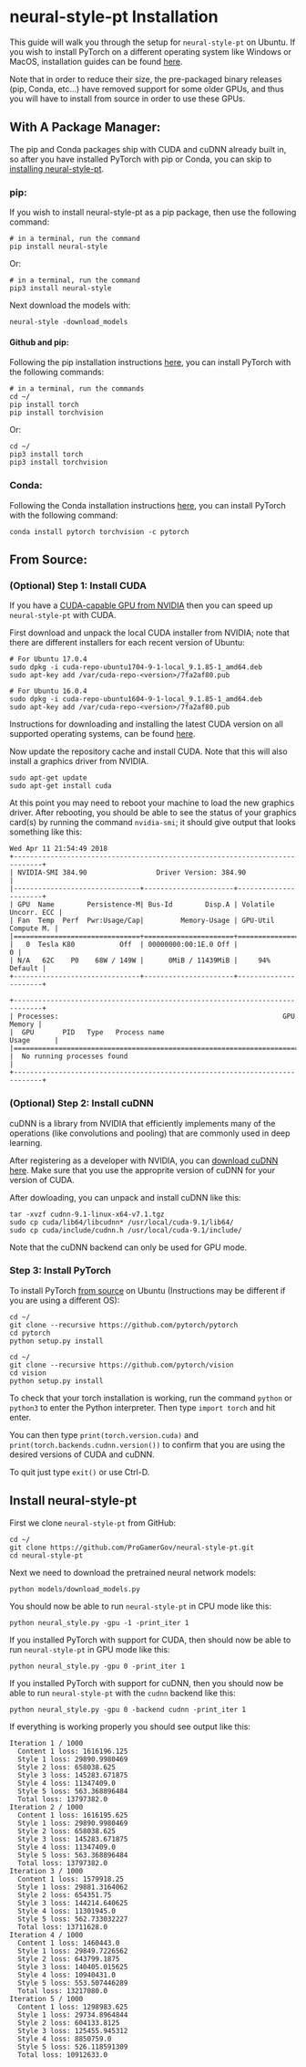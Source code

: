 # neural-style-pt Installation

This guide will walk you through the setup for `neural-style-pt` on Ubuntu. If you wish to install PyTorch on a different operating system like Windows or MacOS, installation guides can be found [here](https://pytorch.org). 

Note that in order to reduce their size, the pre-packaged binary releases (pip, Conda, etc...) have removed support for some older GPUs, and thus you will have to install from source in order to use these GPUs. 


## With A Package Manager:

The pip and Conda packages ship with CUDA and cuDNN already built in, so after you have installed PyTorch with pip or Conda, you can skip to [installing neural-style-pt](https://github.com/ProGamerGov/neural-style-pt/blob/master/INSTALL.md#install-neural-style-pt). 

### pip:

If you wish to install neural-style-pt as a pip package, then use the following command: 

```
# in a terminal, run the command
pip install neural-style
```

Or:


```
# in a terminal, run the command
pip3 install neural-style
```

Next download the models with: 


```
neural-style -download_models
```

#### Github and pip:

Following the pip installation instructions
[here](http://pytorch.org), you can install PyTorch with the following commands:

```
# in a terminal, run the commands
cd ~/
pip install torch 
pip install torchvision 
```

Or:

```
cd ~/
pip3 install torch 
pip3 install torchvision 
```

### Conda:

Following the Conda installation instructions
[here](http://pytorch.org), you can install PyTorch with the following command:

```
conda install pytorch torchvision -c pytorch
```


## From Source:

### (Optional) Step 1: Install CUDA

If you have a [CUDA-capable GPU from NVIDIA](https://developer.nvidia.com/cuda-gpus) then you can
speed up `neural-style-pt` with CUDA. 

First download and unpack the local CUDA installer from NVIDIA; note that there are different
installers for each recent version of Ubuntu:

```
# For Ubuntu 17.0.4
sudo dpkg -i cuda-repo-ubuntu1704-9-1-local_9.1.85-1_amd64.deb
sudo apt-key add /var/cuda-repo-<version>/7fa2af80.pub
```

```
# For Ubuntu 16.0.4
sudo dpkg -i cuda-repo-ubuntu1604-9-1-local_9.1.85-1_amd64.deb
sudo apt-key add /var/cuda-repo-<version>/7fa2af80.pub
```

Instructions for downloading and installing the latest CUDA version on all supported operating systems, can be found [here](https://developer.nvidia.com/cuda-downloads).  

Now update the repository cache and install CUDA. Note that this will also install a graphics driver from NVIDIA.

```
sudo apt-get update
sudo apt-get install cuda
```

At this point you may need to reboot your machine to load the new graphics driver.
After rebooting, you should be able to see the status of your graphics card(s) by running
the command `nvidia-smi`; it should give output that looks something like this:

```
Wed Apr 11 21:54:49 2018
+-----------------------------------------------------------------------------+
| NVIDIA-SMI 384.90                 Driver Version: 384.90                    |
|-------------------------------+----------------------+----------------------+
| GPU  Name        Persistence-M| Bus-Id        Disp.A | Volatile Uncorr. ECC |
| Fan  Temp  Perf  Pwr:Usage/Cap|         Memory-Usage | GPU-Util  Compute M. |
|===============================+======================+======================|
|   0  Tesla K80           Off  | 00000000:00:1E.0 Off |                    0 |
| N/A   62C    P0    68W / 149W |      0MiB / 11439MiB |     94%      Default |
+-------------------------------+----------------------+----------------------+

+-----------------------------------------------------------------------------+
| Processes:                                                       GPU Memory |
|  GPU       PID   Type   Process name                             Usage      |
|=============================================================================|
|  No running processes found                                                 |
+-----------------------------------------------------------------------------+
```

### (Optional) Step 2: Install cuDNN

cuDNN is a library from NVIDIA that efficiently implements many of the operations (like convolutions and pooling)
that are commonly used in deep learning.

After registering as a developer with NVIDIA, you can [download cuDNN here](https://developer.nvidia.com/cudnn). Make sure that you use the approprite version of cuDNN for your version of CUDA. 

After dowloading, you can unpack and install cuDNN like this:

```
tar -xvzf cudnn-9.1-linux-x64-v7.1.tgz
sudo cp cuda/lib64/libcudnn* /usr/local/cuda-9.1/lib64/
sudo cp cuda/include/cudnn.h /usr/local/cuda-9.1/include/
```

Note that the cuDNN backend can only be used for GPU mode.


### Step 3: Install PyTorch

To install PyTorch [from source](https://github.com/pytorch/pytorch#from-source) on Ubuntu (Instructions may be different if you are using a different OS): 

```
cd ~/
git clone --recursive https://github.com/pytorch/pytorch
cd pytorch
python setup.py install

cd ~/
git clone --recursive https://github.com/pytorch/vision
cd vision
python setup.py install
```

To check that your torch installation is working, run the command `python` or `python3` to enter the Python interpreter. Then type `import torch` and hit enter. 

You can then type `print(torch.version.cuda)` and `print(torch.backends.cudnn.version())` to confirm that you are using the desired versions of CUDA and cuDNN.

To quit just type `exit()` or use  Ctrl-D.


## Install neural-style-pt

First we clone `neural-style-pt` from GitHub:

```
cd ~/
git clone https://github.com/ProGamerGov/neural-style-pt.git
cd neural-style-pt
```

Next we need to download the pretrained neural network models:

```
python models/download_models.py
```

You should now be able to run `neural-style-pt` in CPU mode like this:

```
python neural_style.py -gpu -1 -print_iter 1
```

If you installed PyTorch with support for CUDA, then should now be able to run `neural-style-pt` in GPU mode like this:

```
python neural_style.py -gpu 0 -print_iter 1
```

If you installed PyTorch with support for cuDNN, then you should now be able to run `neural-style-pt` with the `cudnn` backend like this:

```
python neural_style.py -gpu 0 -backend cudnn -print_iter 1
```

If everything is working properly you should see output like this:

```
Iteration 1 / 1000
  Content 1 loss: 1616196.125
  Style 1 loss: 29890.9980469
  Style 2 loss: 658038.625
  Style 3 loss: 145283.671875
  Style 4 loss: 11347409.0
  Style 5 loss: 563.368896484
  Total loss: 13797382.0
Iteration 2 / 1000
  Content 1 loss: 1616195.625
  Style 1 loss: 29890.9980469
  Style 2 loss: 658038.625
  Style 3 loss: 145283.671875
  Style 4 loss: 11347409.0
  Style 5 loss: 563.368896484
  Total loss: 13797382.0
Iteration 3 / 1000
  Content 1 loss: 1579918.25
  Style 1 loss: 29881.3164062
  Style 2 loss: 654351.75
  Style 3 loss: 144214.640625
  Style 4 loss: 11301945.0
  Style 5 loss: 562.733032227
  Total loss: 13711628.0
Iteration 4 / 1000
  Content 1 loss: 1460443.0
  Style 1 loss: 29849.7226562
  Style 2 loss: 643799.1875
  Style 3 loss: 140405.015625
  Style 4 loss: 10940431.0
  Style 5 loss: 553.507446289
  Total loss: 13217080.0
Iteration 5 / 1000
  Content 1 loss: 1298983.625
  Style 1 loss: 29734.8964844
  Style 2 loss: 604133.8125
  Style 3 loss: 125455.945312
  Style 4 loss: 8850759.0
  Style 5 loss: 526.118591309
  Total loss: 10912633.0
```
